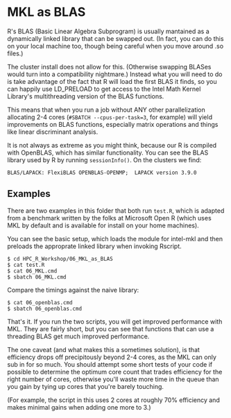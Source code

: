 # MKL as BLAS

R's BLAS (Basic Linear Algebra Subprogram) is usually
mantained as a dynamically linked library that can be swapped
out. (In fact, you can do this on your local machine too, though
being careful when you move around .so files.)

The cluster install does not allow for this. (Otherwise
swapping BLASes would turn into a compatibility nightmare.)
Instead what you will need to do is take advantage of the fact
that R will load the first BLAS it finds, so you can happily use
LD_PRELOAD to get access to the Intel Math Kernel Library's
multithreading version of the BLAS functions.

This means that when you run a job without ANY other parallelization
allocating 2-4 cores (`#SBATCH --cpus-per-task=3`, for example) will yield
improvements on BLAS functions, especially matrix operations and
things like linear discriminant analysis.

It is not always as extreme as you might think, because our R
is compiled with OpenBLAS, which has similar functionality. You can
see the BLAS library used by R by running `sessionInfo()`. On the clusters
we find:

```
BLAS/LAPACK: FlexiBLAS OPENBLAS-OPENMP;  LAPACK version 3.9.0
```

## Examples

There are two examples in this folder that both run `test.R`, which
is adapted from a benchmark written by the folks at Microsoft Open R
(which uses MKL by default and is available for install on your
home machines).

You can see the basic setup, which loads the module for intel-mkl and
then preloads the approprate linked library when invoking Rscript.

```
$ cd HPC_R_Workshop/06_MKL_as_BLAS
$ cat test.R
$ cat 06_MKL.cmd
$ sbatch 06_MKL.cmd
```

Compare the timings against the naive library:

```
$ cat 06_openblas.cmd
$ sbatch 06_openblas.cmd
```

That's it. If you run the two scripts, you will get improved performance with MKL.
They are fairly short, but you can see that functions that can use a threading BLAS get much improved performance.

The one caveat (and what makes this a sometimes solution), is that
efficiency drops off precipitously beyond 2-4 cores, as the MKL can
only sub in for so much. You should attempt some short tests of your
code if possible to determine the optimum core count that trades efficiency
for the right number of cores, otherwise you'll waste more time in
the queue than you gain by tying up cores that you're barely touching.

(For example, the script in this uses 2 cores at roughly 70% efficiency
and makes minimal gains when adding one more to 3.)
